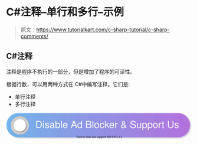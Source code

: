 # C#注释–单行和多行–示例

> 原文：<https://www.tutorialkart.com/c-sharp-tutorial/c-sharp-comments/>

## C#注释

注释是程序不执行的一部分，但是增加了程序的可读性。

根据行数，可以用两种方式在 C#中编写注释。它们是:

*   单行注释
*   多行注释

[![](img/925da31b32d6bc3827932f6c8afb11bb.png)](https://www.tutorialkart.com/)